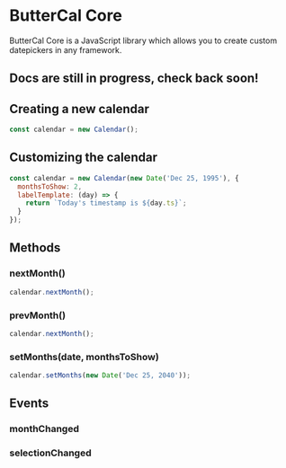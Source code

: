 # ButterCal Core

ButterCal Core is a JavaScript library which allows you to create custom datepickers in any framework.

## Docs are still in progress, check back soon!

## Creating a new calendar

```javascript
const calendar = new Calendar();
```

## Customizing the calendar

```javascript
const calendar = new Calendar(new Date('Dec 25, 1995'), {
  monthsToShow: 2,
  labelTemplate: (day) => {
    return `Today's timestamp is ${day.ts}`;
  }
});
```

## Methods

### nextMonth()

```javascript
calendar.nextMonth();
```

### prevMonth()

```javascript
calendar.nextMonth();
```

### setMonths(date, monthsToShow)

```javascript
calendar.setMonths(new Date('Dec 25, 2040'));
```


## Events

### monthChanged

### selectionChanged